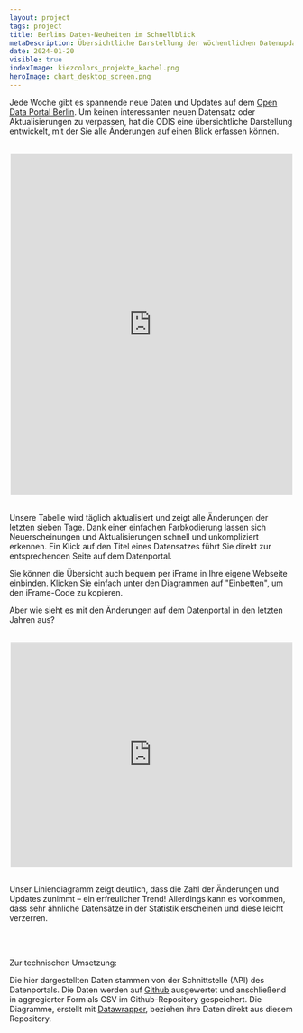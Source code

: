 ```yaml
---
layout: project
tags: project
title: Berlins Daten-Neuheiten im Schnellblick
metaDescription: Übersichtliche Darstellung der wöchentlichen Datenupdates auf Berlins Open Data Portal
date: 2024-01-20
visible: true
indexImage: kiezcolors_projekte_kachel.png
heroImage: chart_desktop_screen.png
---
```


Jede Woche gibt es spannende neue Daten und Updates auf dem [Open Data Portal Berlin](https://daten.berlin.de/). Um keinen interessanten neuen Datensatz oder Aktualisierungen zu verpassen, hat die ODIS eine übersichtliche Darstellung entwickelt, mit der Sie alle Änderungen auf einen Blick erfassen können.

<br>

<center style="max-width: 500px;
  align-content: ;
  margin-left: auto;
  margin-right: auto;">
    <span >
        <iframe title="Neuerscheinungen und Updates in den letzten sieben Tagen auf Berlin Open Data" aria-label="Tabelle" id="datawrapper-chart-Rij6z" src="https://datawrapper.dwcdn.net/Rij6z/14/" scrolling="no" frameborder="0" style="width: 0; min-width: 100% !important; border: none;" height="605" data-external="1"></iframe><script type="text/javascript">!function(){"use strict";window.addEventListener("message",(function(a){if(void 0!==a.data["datawrapper-height"]){var e=document.querySelectorAll("iframe");for(var t in a.data["datawrapper-height"])for(var r=0;r<e.length;r++)if(e[r].contentWindow===a.source){var i=a.data["datawrapper-height"][t]+"px";e[r].style.height=i}}}))}();
        </script>
    </span>
</center>

</br>

Unsere Tabelle wird täglich aktualisiert und zeigt alle Änderungen der letzten sieben Tage. Dank einer einfachen Farbkodierung lassen sich Neuerscheinungen und Aktualisierungen schnell und unkompliziert erkennen. Ein Klick auf den Titel eines Datensatzes führt Sie direkt zur entsprechenden Seite auf dem Datenportal.

Sie können die Übersicht auch bequem per iFrame in Ihre eigene Webseite einbinden. Klicken Sie einfach unter den Diagrammen auf "Einbetten", um den iFrame-Code zu kopieren.

Aber wie sieht es mit den Änderungen auf dem Datenportal in den letzten Jahren aus?

<br>

<center style="max-width: 500px;
  align-content: ;
  margin-left: auto;
  margin-right: auto;">
    <span >
        <iframe title="Neuerscheinungen und Updates seit dem Jahr 2000 auf Berlin Open Data" aria-label="Interactive line chart" id="datawrapper-chart-ZgWJU" src="https://datawrapper.dwcdn.net/ZgWJU/8/" scrolling="no" frameborder="0" style="width: 0; min-width: 100% !important; border: none;" height="398" data-external="1"></iframe><script type="text/javascript">!function(){"use strict";window.addEventListener("message",(function(a){if(void 0!==a.data["datawrapper-height"]){var e=document.querySelectorAll("iframe");for(var t in a.data["datawrapper-height"])for(var r=0;r<e.length;r++)if(e[r].contentWindow===a.source){var i=a.data["datawrapper-height"][t]+"px";e[r].style.height=i}}}))}();
        </script>
    </span>
</center>

<br>

Unser Liniendiagramm zeigt deutlich, dass die Zahl der Änderungen und Updates zunimmt – ein erfreulicher Trend! Allerdings kann es vorkommen, dass sehr ähnliche Datensätze in der Statistik erscheinen und diese leicht verzerren.

<br>
<br>

Zur technischen Umsetzung:

Die hier dargestellten Daten stammen von der Schnittstelle (API) des Datenportals. Die Daten werden auf [Github](https://github.com/technologiestiftung/odis-datenportal-uebersicht) ausgewertet und anschließend in aggregierter Form als CSV im Github-Repository gespeichert. Die Diagramme, erstellt mit [Datawrapper](https://www.datawrapper.de/), beziehen ihre Daten direkt aus diesem Repository.
